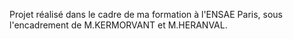 Projet réalisé dans le cadre de ma formation à l'ENSAE Paris, sous l'encadrement de M.KERMORVANT et M.HERANVAL.